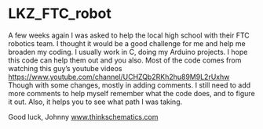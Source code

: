 # LKZ_FTC_robot
A few weeks again I was asked to help the local high school with their FTC robotics team.  I thought it would be a good challenge for me and help me broaden my coding.  I usually work in C, doing my Arduino projects.  I hope this code can help them out and you also.  Most of the code comes from watching this guy’s youtube videos https://www.youtube.com/channel/UCHZQb2RKh2hu89M9L2rUxhw
Though with some changes, mostly in adding comments.  I still need to add more comments to help myself remember what the code does, and to figure it out.  Also, it helps you to see what path I was taking.  

Good luck,
Johnny
www.thinkschematics.com
